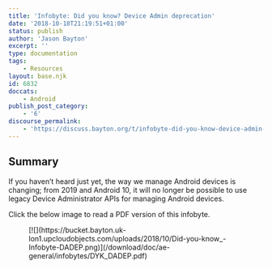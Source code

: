 ```yaml
---
title: 'Infobyte: Did you know? Device Admin deprecation'
date: '2018-10-18T21:19:51+01:00'
status: publish
author: 'Jason Bayton'
excerpt: ''
type: documentation
tags: 
    - Resources
layout: base.njk
id: 6832
doccats:
    - Android
publish_post_category:
    - '6'
discourse_permalink:
    - 'https://discuss.bayton.org/t/infobyte-did-you-know-device-admin-deprecation/225'
---
```

Summary
-------

If you haven’t heard just yet, the way we manage Android devices is changing; from 2019 and Android 10, it will no longer be possible to use legacy Device Administrator APIs for managing Android devices.

Click the below image to read a PDF version of this infobyte.

<figure class="wp-block-image">[![](https://bucket.bayton.uk-lon1.upcloudobjects.com/uploads/2018/10/Did-you-know_-Infobyte-DADEP.png)](/download/doc/ae-general/infobytes/DYK_DADEP.pdf)</figure>